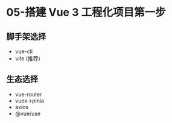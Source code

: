 # 05-搭建 Vue 3 工程化项目第一步

## 脚手架选择

- vue-cli
- vite (推荐)

## 生态选择

- vue-router
- vuex->pinia
- axios
- @vue/use
